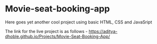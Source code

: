 # Movie-seat-booking-app
Here goes yet another cool project using basic HTML, CSS and JavaSript

The link for the live project is as follows - https://aditya-dhoble.github.io/Projects/Movie-Seat-Booking-App/
